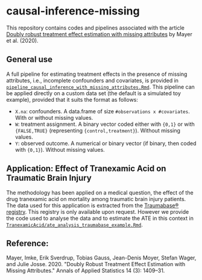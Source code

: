 # causal-inference-missing

This repository contains codes and pipelines associated with the article [Doubly robust treatment effect estimation with missing attributes](http://dx.doi.org/10.1214/20-AOAS1356) by Mayer et al. (2020).

## General use
A full pipeline for estimating treatment effects in the presence of missing attributes, i.e., incomplete confounders and covariates, is provided in [`pipeline_causal_inference_with_missing_attributes.Rmd`](https://github.com/imkemayer/causal-inference-missing/blob/master/pipeline_causal_inference_with_missing_attributes.Rmd).
This pipeline can be applied directly on a custom data set (the default is a simulated toy example), provided that it suits the format as follows:

- `X.na`: confounders. A data.frame of size `#observations x #covariates`. With or without missing values.
- `W`: treatment assignment. A binary vector coded either with `{0,1}` or with `{FALSE,TRUE}` (representing `{control,treatment}`). Without missing values.
- `Y`: observed outcome. A numerical or binary vector (if binary, then coded with `{0,1}`). Without missing values.


## Application: Effect of Tranexamic Acid on Traumatic Brain Injury
The methodology has been applied on a medical question, the effect of the drug tranexamic acid on mortality among traumatic brain injury patients. The data used for this application is extracted from the [Traumabase® registry](http://www.traumabase.eu/en_US). This registry is only available upon request. However we provide the code used to analyse the data and to estimate the ATE in this context in [`TranexamicAcid/ate_analysis_traumabase_example.Rmd`](https://github.com/imkemayer/causal-inference-missing/blob/master/TranexamicAcid/ate_analysis_traumabase_example.Rmd).


## Reference:
Mayer, Imke, Erik Sverdrup, Tobias Gauss, Jean-Denis Moyer, Stefan Wager, and Julie Josse. 2020. "Doubly Robust Treatment Effect Estimation with Missing Attributes." Annals of Applied Statistics 14 (3): 1409–31.
